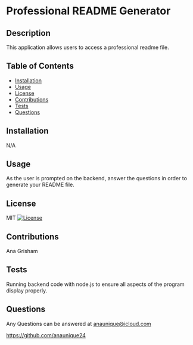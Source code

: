 
 # Professional README Generator
 
 ## Description
 This application allows users to access a professional readme file.
 
 ## Table of Contents
 - [Installation](#Installation)
 - [Usage](#Usage)
 - [License](#License)
 - [Contributions](#Contributions)
 - [Tests](#Tests)
 - [Questions](#Questions)
 
 ## Installation
 N/A

 ## Usage
 As the user is prompted on the backend, answer the questions in order to generate your README file.
 
 ## License
 MIT
 [![License](https://img.shields.io/badge/License-MIT-green.svg)](https://opensource.org/licenses/MIT)
 
 ## Contributions
 Ana Grisham
 
 ## Tests
 Running backend code with node.js to ensure all aspects of the program display properly.
 
 ## Questions
 Any Questions can be answered at anaunique@icloud.com
 
 https://github.com/anaunique24